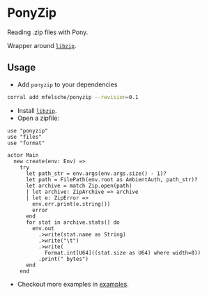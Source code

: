 # PonyZip

Reading .zip files with Pony.

Wrapper around [`libzip`](https://libzip.org).

## Usage

- Add `ponyzip` to your dependencies

```sh
corral add mfelsche/ponyzip --revision=0.1
```

- Install [`libzip`](https://libzip.org).
- Open a zipfile:

```pony
use "ponyzip"
use "files"
use "format"

actor Main
  new create(env: Env) =>
    try
      let path_str = env.args(env.args.size() - 1)?
      let path = FilePath(env.root as AmbientAuth, path_str)?
      let archive = match Zip.open(path)
      | let archive: ZipArchive => archive
      | let e: ZipError =>
        env.err.print(e.string())
        error
      end
      for stat in archive.stats() do
        env.out
          .>write(stat.name as String)
          .>write("\t")
          .>write(
            Format.int[U64]((stat.size as U64) where width=8))
          .print(" bytes")
      end
    end
```
- Checkout more examples in [examples](examples).
